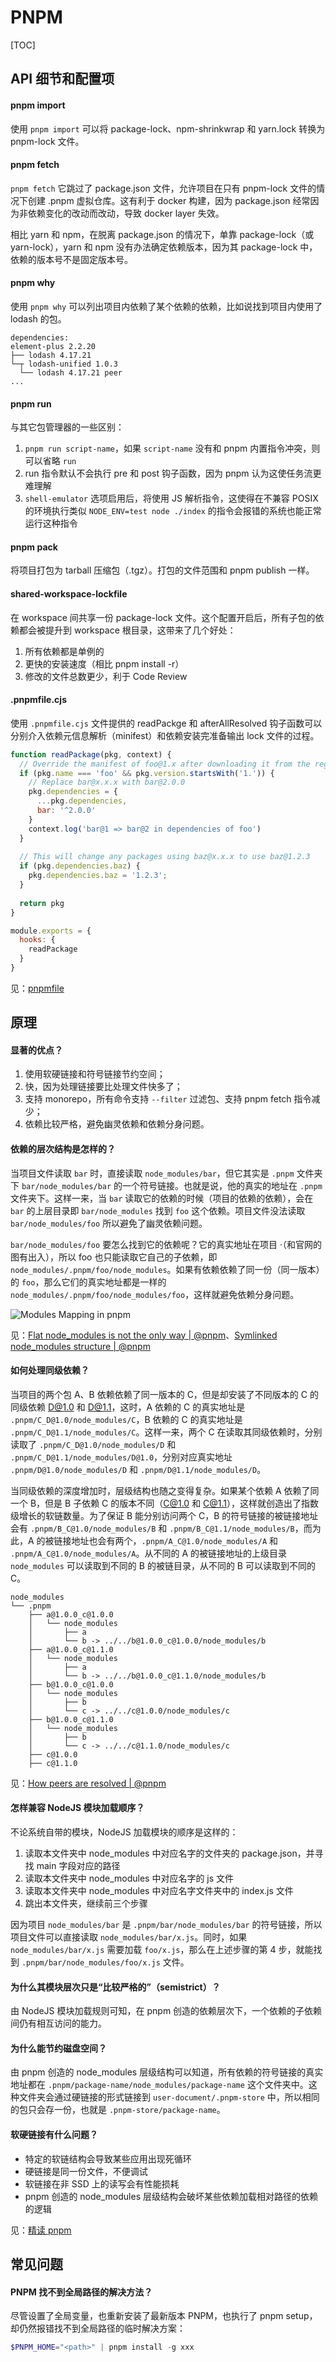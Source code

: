 # PNPM

[TOC]

## API 细节和配置项

#### pnpm import

使用 `pnpm import` 可以将 package-lock、npm-shrinkwrap 和 yarn.lock 转换为 pnpm-lock 文件。

#### pnpm fetch

`pnpm fetch` 它跳过了 package.json 文件，允许项目在只有 pnpm-lock 文件的情况下创建 .pnpm 虚拟仓库。这有利于 docker 构建，因为 package.json 经常因为非依赖变化的改动而改动，导致 docker layer 失效。

相比 yarn 和 npm，在脱离 package.json 的情况下，单靠 package-lock（或 yarn-lock），yarn 和 npm 没有办法确定依赖版本，因为其 package-lock 中，依赖的版本号不是固定版本号。

#### pnpm why

使用 `pnpm why` 可以列出项目内依赖了某个依赖的依赖，比如说找到项目内使用了 lodash 的包。

```text
dependencies:
element-plus 2.2.20
├── lodash 4.17.21
└─┬ lodash-unified 1.0.3
  └── lodash 4.17.21 peer
...
```

#### pnpm run

与其它包管理器的一些区别：

1. `pnpm run script-name`，如果 `script-name` 没有和 pnpm 内置指令冲突，则可以省略 `run`
2. run 指令默认不会执行 pre 和 post 钩子函数，因为 pnpm 认为这使任务流更难理解
3. `shell-emulator` 选项启用后，将使用 JS 解析指令，这使得在不兼容 POSIX 的环境执行类似 `NODE_ENV=test node ./index` 的指令会报错的系统也能正常运行这种指令

#### pnpm pack

将项目打包为 tarball 压缩包（.tgz）。打包的文件范围和 pnpm publish 一样。

#### shared-workspace-lockfile

在 workspace 间共享一份 package-lock 文件。这个配置开启后，所有子包的依赖都会被提升到 workspace 根目录，这带来了几个好处：

1. 所有依赖都是单例的
2. 更快的安装速度（相比 pnpm install -r）
3. 修改的文件总数更少，利于 Code Review

#### .pnpmfile.cjs

使用 `.pnpmfile.cjs` 文件提供的 readPackge 和 afterAllResolved 钩子函数可以分别介入依赖元信息解析（minifest）和依赖安装完准备输出 lock 文件的过程。

```js
function readPackage(pkg, context) {
  // Override the manifest of foo@1.x after downloading it from the registry
  if (pkg.name === 'foo' && pkg.version.startsWith('1.')) {
    // Replace bar@x.x.x with bar@2.0.0
    pkg.dependencies = {
      ...pkg.dependencies,
      bar: '^2.0.0'
    }
    context.log('bar@1 => bar@2 in dependencies of foo')
  }
  
  // This will change any packages using baz@x.x.x to use baz@1.2.3
  if (pkg.dependencies.baz) {
    pkg.dependencies.baz = '1.2.3';
  }
  
  return pkg
}

module.exports = {
  hooks: {
    readPackage
  }
}
```

见：[pnpmfile](https://pnpm.io/pnpmfile)

## 原理

#### 显著的优点？

1. 使用软硬链接和符号链接节约空间；
2. 快，因为处理链接要比处理文件快多了；
3. 支持 monorepo，所有命令支持 `--filter` 过滤包、支持 pnpm fetch 指令减少；
4. 依赖比较严格，避免幽灵依赖和依赖分身问题。

#### 依赖的层次结构是怎样的？

当项目文件读取 `bar` 时，直接读取 `node_modules/bar`，但它其实是 `.pnpm` 文件夹下 `bar/node_modules/bar` 的一个符号链接。也就是说，他的真实的地址在 `.pnpm` 文件夹下。这样一来，当 `bar` 读取它的依赖的时候（项目的依赖的依赖），会在 `bar` 的上层目录即 `bar/node_modules` 找到 `foo` 这个依赖。项目文件没法读取 `bar/node_modules/foo` 所以避免了幽灵依赖问题。

`bar/node_modules/foo` 要怎么找到它的依赖呢？它的真实地址在项目 ·（和官网的图有出入），所以 foo 也只能读取它自己的子依赖，即 `node_modules/.pnpm/foo/node_modules`。如果有依赖依赖了同一份（同一版本）的 `foo`，那么它们的真实地址都是一样的 `node_modules/.pnpm/foo/node_modules/foo`，这样就避免依赖分身问题。

![Modules Mapping in pnpm](https://mgear-image.oss-cn-shanghai.aliyuncs.com/image/other/20220317192927.png)

见：[Flat node_modules is not the only way | @pnpm](https://pnpm.io/blog/2020/05/27/flat-node-modules-is-not-the-only-way)、[Symlinked node_modules structure | @pnpm](https://pnpm.io/symlinked-node-modules-structure)

#### 如何处理同级依赖？

当项目的两个包 A、B 依赖依赖了同一版本的 C，但是却安装了不同版本的 C 的同级依赖 D@1.0 和 D@1.1，这时，A 依赖的 C 的真实地址是 `.pnpm/C_D@1.0/node_modules/C`，B 依赖的 C 的真实地址是 `.pnpm/C_D@1.1/node_modules/C`。这样一来，两个 C 在读取其同级依赖时，分别读取了 `.pnpm/C_D@1.0/node_modules/D` 和 `.pnpm/C_D@1.1/node_modules/D@1.0`，分别对应真实地址 `.pnpm/D@1.0/node_modules/D` 和 `.pnpm/D@1.1/node_modules/D`。

当同级依赖的深度增加时，层级结构也随之变得复杂。如果某个依赖 A 依赖了同一个 B，但是 B 子依赖 C 的版本不同（C@1.0 和 C@1.1），这样就创造出了指数级增长的软链数量。为了保证 B 能分别访问两个 C，B 的符号链接的被链接地址会有 `.pnpm/B_C@1.0/node_modules/B` 和 `.pnpm/B_C@1.1/node_modules/B`，而为此，A 的被链接地址也会有两个，`.pnpm/A_C@1.0/node_modules/A` 和 `.pnpm/A_C@1.0/node_modules/A`。从不同的 A 的被链接地址的上级目录 `node_modules` 可以读取到不同的 B 的被链目录，从不同的 B 可以读取到不同的 C。

```text
node_modules
└── .pnpm
    ├── a@1.0.0_c@1.0.0
    │   └── node_modules
    │       ├── a
    │       └── b -> ../../b@1.0.0_c@1.0.0/node_modules/b
    ├── a@1.0.0_c@1.1.0
    │   └── node_modules
    │       ├── a
    │       └── b -> ../../b@1.0.0_c@1.1.0/node_modules/b
    ├── b@1.0.0_c@1.0.0
    │   └── node_modules
    │       ├── b
    │       └── c -> ../../c@1.0.0/node_modules/c
    ├── b@1.0.0_c@1.1.0
    │   └── node_modules
    │       ├── b
    │       └── c -> ../../c@1.1.0/node_modules/c
    ├── c@1.0.0
    ├── c@1.1.0
```

见：[How peers are resolved | @pnpm](https://pnpm.io/how-peers-are-resolved)

#### 怎样兼容 NodeJS 模块加载顺序？

不论系统自带的模块，NodeJS 加载模块的顺序是这样的：

1. 读取本文件夹中 node_modules 中对应名字的文件夹的 package.json，并寻找 main 字段对应的路径
2. 读取本文件夹中 node_modules 中对应名字的 js 文件
3. 读取本文件夹中 node_modules 中对应名字文件夹中的 index.js 文件
4. 跳出本文件夹，继续前三个步骤

因为项目 `node_modules/bar` 是 `.pnpm/bar/node_modules/bar` 的符号链接，所以项目文件可以直接读取 `node_modules/bar/x.js`。同时，如果 `node_modules/bar/x.js` 需要加载 `foo/x.js`，那么在上述步骤的第 4 步，就能找到 `.pnpm/bar/node_modules/foo/x.js` 文件。

#### 为什么其模块层次只是“比较严格的”（semistrict）？

由 NodeJS 模块加载规则可知，在 pnpm 创造的依赖层次下，一个依赖的子依赖间仍有相互访问的能力。

#### 为什么能节约磁盘空间？

由 pnpm 创造的 node_modules 层级结构可以知道，所有依赖的符号链接的真实地址都在 `.pnpm/package-name/node_modules/package-name` 这个文件夹中。这种文件夹会通过硬链接的形式链接到 `user-document/.pnpm-store` 中，所以相同的包只会存一份，也就是 `.pnpm-store/package-name`。

#### 软硬链接有什么问题？

* 特定的软链结构会导致某些应用出现死循环
* 硬链接是同一份文件，不便调试
* 软链接在非 SSD 上的读写会有性能损耗
* pnpm 创造的 node_modules 层级结构会破坏某些依赖加载相对路径的依赖的逻辑

见：[精读 pnpm](https://zhuanlan.zhihu.com/p/553804414)

## 常见问题

#### PNPM 找不到全局路径的解决方法？

尽管设置了全局变量，也重新安装了最新版本 PNPM，也执行了 pnpm setup，却仍然报错找不到全局路径的临时解决方案：

```powershell
$PNPM_HOME="<path>" | pnpm install -g xxx
```
